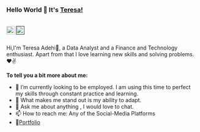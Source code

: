 ### Hello World 👋 It's [Teresa!](https://github.com/teresaadehi/teresaadehi)

<br/>


<a href="https://www.linkedin.com/in/teresa-adehi-4384a8151/">
<img align="left" alt="Teresa Adehi" width="22px" src="https://cdn.jsdelivr.net/npm/simple-icons@v3/icons/linkedin.svg" />
</a>
<a href="">
<img align="left" alt="Teresa Adehi" width="22px" src="https://cdn.jsdelivr.net/npm/simple-icons@v3/icons/instagram.svg" />
</a>
<br />

<br />

Hi,I'm Teresa Adehi🙌, a Data Analyst and a Finance and Technology enthusiast. Apart from that I love learning new skills and solving problems.❤✌




**To tell you a bit more about me:**

- 🔭 I’m currently looking to be employed. I am using this time to perfect my skills through constant practice and learning.
- 🌱 What makes me stand out is my ability to adapt.
- 💬 Ask me about anything , I would love to chat.
- 📫 How to reach me: Any of the Social-Media Platforms
- 📝[Portfolio](https://github.com/teresaadehi/teresaadehi)

